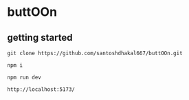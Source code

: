 # buttOOn

## getting started

`git clone https://github.com/santoshdhakal667/buttOOn.git`

`npm i` 

`npm run dev`

`http://localhost:5173/`